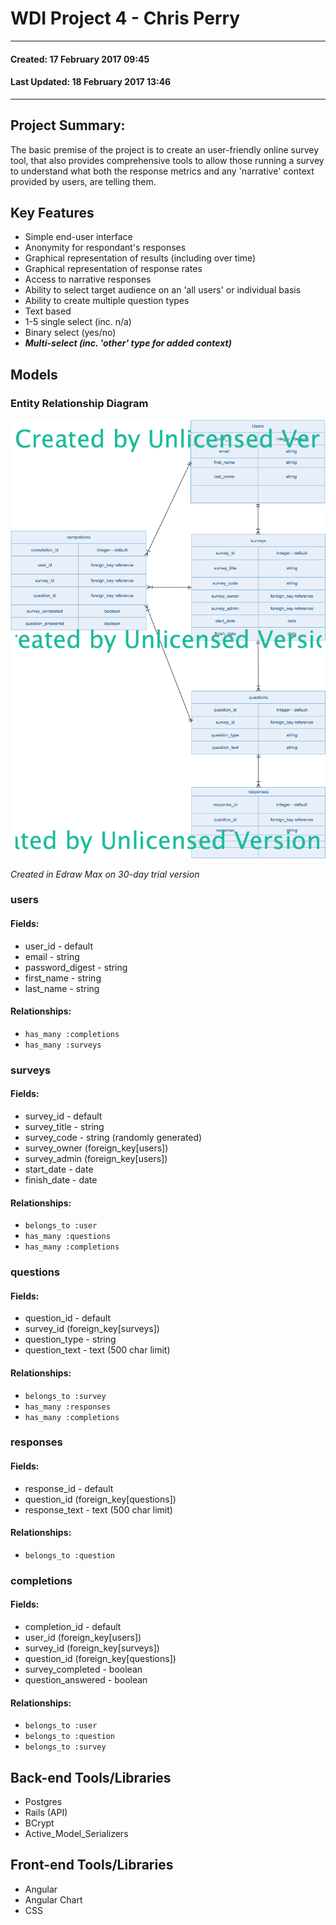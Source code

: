 # WDI Project 4 - Chris Perry
----
#### Created: 17 February 2017 09:45
#### Last Updated: 18 February 2017 13:46
----

## Project Summary:
The basic premise of the project is to create an user-friendly online survey tool, that also provides comprehensive tools to allow those running a survey to understand what both the response metrics and any 'narrative' context provided by users, are telling them.

## Key Features

- Simple end-user interface
- Anonymity for respondant's responses
- Graphical representation of results (including over time)
- Graphical representation of response rates
- Access to narrative responses
- Ability to select target audience on an 'all users' or individual basis
- Ability to create multiple question types
 - Text based
 - 1-5 single select (inc. n/a)
 - Binary select (yes/no)
 - **_Multi-select (inc. 'other' type for added context)_**

## Models
### Entity Relationship Diagram
![ERD](survey_erd.png)

_Created in Edraw Max on 30-day trial version_
### users
#### Fields:
- user_id - default
- email - string
- password_digest - string
- first_name - string
- last_name - string

#### Relationships:
- `has_many :completions`
- `has_many :surveys`

### surveys
#### Fields:
- survey_id - default
- survey\_title - string
- survey_code - string (randomly generated)
- survey\_owner (foreign\_key[users])
- survey\_admin (foreign\_key[users])
- start_date - date
- finish_date - date

#### Relationships:
- `belongs_to :user`
- `has_many :questions`
- `has_many :completions`

### questions
#### Fields:
- question_id - default
- survey_id (foreign\_key[surveys])
- question\_type - string
- question\_text - text (500 char limit)

#### Relationships:
- `belongs_to :survey`
- `has_many :responses`
- `has_many :completions`

### responses
#### Fields:
- response_id - default
- question_id (foreign\_key[questions])
- response_text - text (500 char limit)

#### Relationships:
- `belongs_to :question`

### completions
#### Fields:
- completion_id - default
- user_id (foreign\_key[users])
- survey_id (foreign\_key[surveys])
- question_id (foreign\_key[questions])
- survey_completed - boolean
- question_answered - boolean

#### Relationships:
- `belongs_to :user`
- `belongs_to :question`
- `belongs_to :survey`

## Back-end Tools/Libraries
- Postgres
- Rails (API)
- BCrypt
- Active\_Model\_Serializers

## Front-end Tools/Libraries
- Angular
- Angular Chart
- CSS


